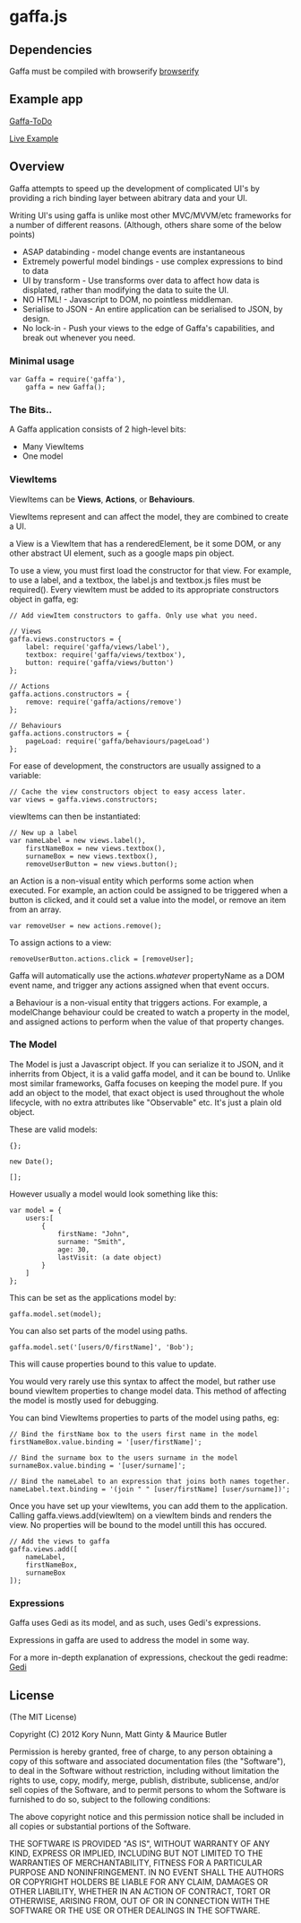 # gaffa.js

## Dependencies

Gaffa must be compiled with browserify [browserify](https://github.com/substack/node-browserify)

## Example app

[Gaffa-ToDo](https://github.com/KoryNunn/gaffa-todo)

[Live Example](https://rawgithub.com/KoryNunn/gaffa-todo/master/index.html)


## Overview
Gaffa attempts to speed up the development of complicated UI's by providing a rich binding layer between abitrary data and your UI.

Writing UI's using gaffa is unlike most other MVC/MVVM/etc frameworks for a number of different reasons. (Although, others share some of the below points)

* ASAP databinding - model change events are instantaneous
* Extremely powerful model bindings - use complex expressions to bind to data
* UI by transform  - Use transforms over data to affect how data is displated, rather than modifying the data to suite the UI.
* NO HTML! - Javascript to DOM, no pointless middleman.
* Serialise to JSON - An entire application can be serialised to JSON, by design.
* No lock-in - Push your views to the edge of Gaffa's capabilities, and break out whenever you need.

### Minimal usage

	var Gaffa = require('gaffa'),
		gaffa = new Gaffa();

### The Bits..

A Gaffa application consists of 2 high-level bits:

* Many ViewItems
* One model

### ViewItems

ViewItems can be **Views**, **Actions**, or **Behaviours**.

ViewItems represent and can affect the model, they are combined to create a UI.

a View is a ViewItem that has a renderedElement, be it some DOM, or any other abstract UI element, such as a google maps pin object.

To use a view, you must first load the constructor for that view. For example, to use a label, and a textbox, the label.js and textbox.js files must be required(). Every viewItem must be added to its appropriate constructors object in gaffa, eg:

	// Add viewItem constructors to gaffa. Only use what you need.

	// Views
	gaffa.views.constructors = {
		label: require('gaffa/views/label'), 
		textbox: require('gaffa/views/textbox'), 
		button: require('gaffa/views/button')
	};

	// Actions
	gaffa.actions.constructors = {
		remove: require('gaffa/actions/remove')
	};

	// Behaviours
	gaffa.actions.constructors = {
		pageLoad: require('gaffa/behaviours/pageLoad')
	};

For ease of development, the constructors are usually assigned to a variable:

	// Cache the view constructors object to easy access later.
	var views = gaffa.views.constructors;

viewItems can then be instantiated:

	// New up a label
	var nameLabel = new views.label(),
		firstNameBox = new views.textbox(),
		surnameBox = new views.textbox(),
		removeUserButton = new views.button();

an Action is a non-visual entity which performs some action when executed. For example, an action could be assigned to be triggered when a button is clicked, and it could set a value into the model, or remove an item from an array.

	var removeUser = new actions.remove();

To assign actions to a view:

	removeUserButton.actions.click = [removeUser];

Gaffa will automatically use the actions.*whatever* propertyName as a DOM event name, and trigger any actions assigned when that event occurs.

a Behaviour is a non-visual entity that triggers actions. For example, a modelChange behaviour could be created to watch a property in the model, and assigned actions to perform when the value of that property changes. 

### The Model

The Model is just a Javascript object. If you can serialize it to JSON, and it inherrits from Object, it is a valid gaffa model, and it can be bound to. Unlike most similar frameworks, Gaffa focuses on keeping the model pure. If you add an object to the model, that exact object is used throughout the whole lifecycle, with no extra attributes like "Observable" etc. It's just a plain old object.

These are valid models:

	{};

	new Date();

	[];

However usually a model would look something like this:

	var model = {
		users:[
			{
				firstName: "John",
				surname: "Smith",
				age: 30,
				lastVisit: (a date object)
			}
		]
	};

This can be set as the applications model by:

	gaffa.model.set(model);

You can also set parts of the model using paths.

	gaffa.model.set('[users/0/firstName]', 'Bob');

This will cause properties bound to this value to update.

You would very rarely use this syntax to affect the model, but rather use bound viewItem properties to change model data. This method of affecting the model is mostly used for debugging.

You can bind ViewItems properties to parts of the model using paths, eg:

	// Bind the firstName box to the users first name in the model
	firstNameBox.value.binding = '[user/firstName]';

	// Bind the surname box to the users surname in the model
	surnameBox.value.binding = '[user/surname]';

	// Bind the nameLabel to an expression that joins both names together.
	nameLabel.text.binding = '(join " " [user/firstName] [user/surname])';

Once you have set up your viewItems, you can add them to the application.
Calling gaffa.views.add(viewItem) on a viewItem binds and renders the view. No properties will be bound to the model untill this has occured.

	// Add the views to gaffa
	gaffa.views.add([
		nameLabel,
		firstNameBox,
		surnameBox
	]);

### Expressions

Gaffa uses Gedi as its model, and as such, uses Gedi's expressions.

Expressions in gaffa are used to address the model in some way.

For a more in-depth explanation of expressions, checkout the gedi readme: [Gedi](https://github.com/gaffa-tape/gedi)


## License
(The MIT License)

Copyright (C) 2012 Kory Nunn, Matt Ginty & Maurice Butler

Permission is hereby granted, free of charge, to any person obtaining a copy of this software and associated documentation files (the "Software"), to deal in the Software without restriction, including without limitation the rights to use, copy, modify, merge, publish, distribute, sublicense, and/or sell copies of the Software, and to permit persons to whom the Software is furnished to do so, subject to the following conditions:

The above copyright notice and this permission notice shall be included in all copies or substantial portions of the Software.

THE SOFTWARE IS PROVIDED "AS IS", WITHOUT WARRANTY OF ANY KIND, EXPRESS OR IMPLIED, INCLUDING BUT NOT LIMITED TO THE WARRANTIES OF MERCHANTABILITY, FITNESS FOR A PARTICULAR PURPOSE AND NONINFRINGEMENT. IN NO EVENT SHALL THE AUTHORS OR COPYRIGHT HOLDERS BE LIABLE FOR ANY CLAIM, DAMAGES OR OTHER LIABILITY, WHETHER IN AN ACTION OF CONTRACT, TORT OR OTHERWISE, ARISING FROM, OUT OF OR IN CONNECTION WITH THE SOFTWARE OR THE USE OR OTHER DEALINGS IN THE SOFTWARE.
